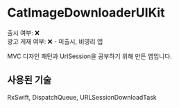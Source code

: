 # CatImageDownloaderUIKit
출시 여부: ❌          
광고 게재 여부: ❌ - 미출시, 비영리 앱

MVC 디자인 패턴과 UrlSession을 공부하기 위해 만든 앱입니다.
## 사용된 기술
RxSwift, DispatchQueue, URLSessionDownloadTask
